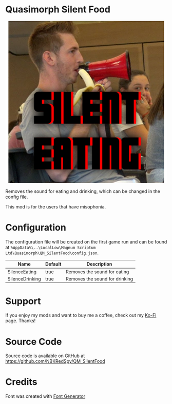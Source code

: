 # Quasimorph Silent Food

![thumbnail icon](media/thumbnail.png)

Removes the sound for eating and drinking, which can be changed in the config file.

This mod is for the users that have misophonia.

# Configuration

The configuration file will be created on the first game run and can be found at `%AppData%\..\LocalLow\Magnum Scriptum Ltd\Quasimorph\QM_SilentFood\config.json`.

|Name|Default|Description|
|--|--|--|
|SilenceEating|true|Removes the sound for eating|
|SilenceDrinking|true|Removes the sound for drinking|

# Support
If you enjoy my mods and want to buy me a coffee, check out my [Ko-Fi](https://ko-fi.com/nbkredspy71915) page.
Thanks!

# Source Code
Source code is available on GitHub at https://github.com/NBKRedSpy/QM_SilentFood

# Credits
Font was created with [Font Generator](https://www.textstudio.com)